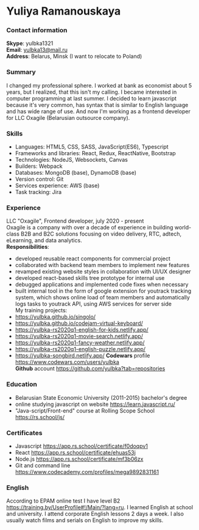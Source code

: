 # Yuliya Ramanouskaya

### Contact information  
**Skype**: yulbka1321  
**Email**: yulbka13@mail.ru  
**Address**: Belarus, Minsk (I want to relocate to Poland)
### Summary  
I changed my professional sphere. I worked at bank as economist about 5 years, but I realized, that this isn't my calling. I became interested in computer programming at last summer. I decided to learn javascript because it's very common, has syntax that is similar to English language and has wide range of use. And now I'm working as a frontend developer for LLC Oxagile (Belarusian outsource company).
### Skills  
- Languages: HTML5, CSS, SASS, JavaScript(ES6), Typescript
- Frameworks and libraries: React, Redux, ReactNative, Bootstrap
- Technologies: NodeJS, Websockets, Canvas
- Builders: Webpack
- Databases: MongoDB (base), DynamoDB (base)
- Version control: Git
- Services experience: AWS (base)
- Task tracking: Jira
### Experience  
LLC "Oxagile", Frontend developer, july 2020 - present  
Oxagile is a company with over a decade of experience in building world-class B2B and B2C solutions focusing on video delivery, RTC, adtech, eLearning, and data analytics.  
**Responsibilities**:
- developed reusable react components for commercial project
- collaborated with backend team members to implement new features
- revamped existing website styles in collaboration with UI/UX designer
- developed react-based skills tree prototype for internal use
- debugged applications and implemented code fixes when necessary
- built internal tool in the form of google extension for youtrack tracking system, which shows online load of team members and automatically logs tasks to youtrack API, using AWS services for server side  
My training projects:
- <https://yulbka.github.io/singolo/>
- <https://yulbka.github.io/codejam-virtual-keyboard/>
- <https://yulbka-rs2020q1-english-for-kids.netlify.app/>
- <https://yulbka-rs2020q1-movie-search.netlify.app/>
- <https://yulbka-rs2020q1-fancy-weather.netlify.app/>
- <https://yulbka-rs2020q1-english-puzzle.netlify.app/>
- <https://yulbka-songbird.netlify.app/>
**Codewars** profile <https://www.codewars.com/users/yulbka>  
**Github** account <https://github.com/yulbka?tab=repositories>
### Education
- Belarusian State Economic University (2011-2015) bachelor's degree
- online studying javascript on website <https://learn.javascript.ru/>
- "Java-script/Front-end" course at Rolling Scope School <https://rs.school/js/>
### Certificates
- Javascript <https://app.rs.school/certificate/f0doqpv1>
- React <https://app.rs.school/certificate/ehuas53j>
- Node.js <https://app.rs.school/certificate/mf3b06zx>
- Git and command line <https://www.codecademy.com/profiles/mega9892831161>
### English
According to EPAM online test I have level B2 <https://training.by/UserProfile#!/Main/?lang=ru>. I learned English at school and university. I attend corporate English lessons 2 days a week. I also usually watch films and serials on English to improve my skills.
